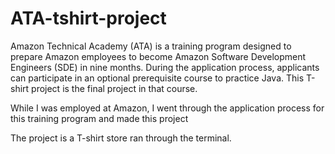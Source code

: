 # ATA-tshirt-project
 Amazon Technical Academy (ATA) is a training program designed to prepare Amazon employees to become Amazon Software Development Engineers (SDE) in nine months. During the application process, applicants can participate in an optional prerequisite course to practice Java. This T-shirt project is the final project in that course.

While I was employed at Amazon, I went through the application process for this training program and made this project
 
 The project is a T-shirt store ran through the terminal.
